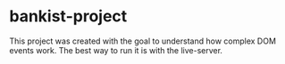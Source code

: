 # bankist-project
This project was created with the goal to understand how complex DOM events work.
The best way to run it is with the live-server.
